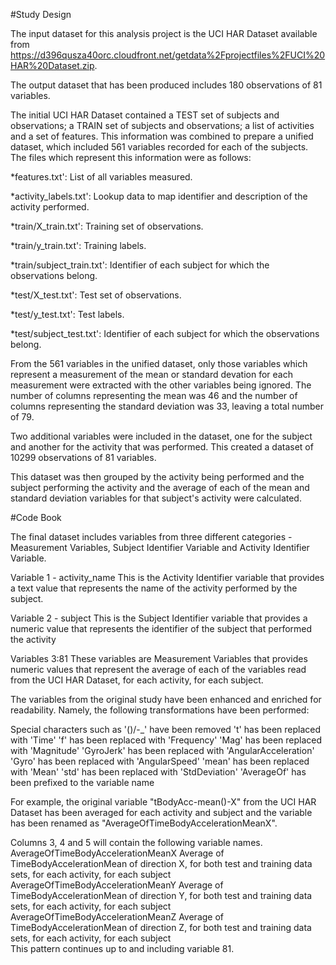 #Study Design

The input dataset for this analysis project is the UCI HAR Dataset available from https://d396qusza40orc.cloudfront.net/getdata%2Fprojectfiles%2FUCI%20HAR%20Dataset.zip.  

The output dataset that has been produced includes 180 observations of 81 variables.

The initial UCI HAR Dataset contained a TEST set of subjects and observations;  a TRAIN set of subjects and observations; a list of activities and a set of features. This information was combined to prepare a unified dataset, which included 561 variables recorded for each of the subjects.  The files which represent this information were as follows:

*features.txt': List of all variables measured.

*activity_labels.txt': Lookup data to map identifier and description of the activity performed.

*train/X_train.txt': Training set of observations.

*train/y_train.txt': Training labels.

*train/subject_train.txt': Identifier of each subject for which the observations belong.

*test/X_test.txt': Test set of observations.

*test/y_test.txt': Test labels.

*test/subject_test.txt': Identifier of each subject for which the observations belong.

From the 561 variables in the unified dataset, only those variables which represent a measurement of the mean or standard devation for each measurement were extracted with the other variables being ignored.  The number of columns representing the mean was 46 and the number of columns representing the standard deviation was 33, leaving a total number of 79.  

Two additional variables were included in the dataset, one for the subject and another for the activity that was performed. This created a dataset of 10299 observations of 81 variables.

This dataset was then grouped by the activity being performed and the subject performing the activity and the average of each of the mean and standard deviation variables for that subject's activity were calculated.


#Code Book

The final dataset includes variables from three different categories - Measurement Variables, Subject Identifier Variable and Activity Identifier Variable.

Variable 1 - activity_name
This is the Activity Identifier variable that provides a text value that represents the name of the activity performed by the subject.

Variable 2 - subject
This is the Subject Identifier variable that provides a numeric value that represents the identifier of the subject that performed the activity

Variables 3:81
These variables are Measurement Variables that provides numeric values that represent the average of each of the variables read from the UCI HAR Dataset, for each activity, for each subject.

The variables from the original study have been enhanced and enriched for readability.  Namely, the following transformations have been performed:

Special characters such as '()/-_' have been removed
't' has been replaced with 'Time'
'f' has been replaced with 'Frequency'
'Mag' has been replaced with 'Magnitude'
'GyroJerk' has been replaced with 'AngularAcceleration'
'Gyro' has been replaced with 'AngularSpeed'
'mean' has been replaced with 'Mean'
'std' has been replaced with 'StdDeviation'
'AverageOf' has been prefixed to the variable name

For example, the original variable "tBodyAcc-mean()-X" from the UCI HAR Dataset has been averaged for each activity and subject and the variable has been renamed as "AverageOfTimeBodyAccelerationMeanX".

Columns 3, 4 and 5 will contain the following variable names.
AverageOfTimeBodyAccelerationMeanX	Average of TimeBodyAccelerationMean of direction X, for both test and training data sets, for each activity, for each subject	
AverageOfTimeBodyAccelerationMeanY	Average of TimeBodyAccelerationMean of direction Y, for both test and training data sets, for each activity, for each subject	
AverageOfTimeBodyAccelerationMeanZ	Average of TimeBodyAccelerationMean of direction Z, for both test and training data sets, for each activity, for each subject	
This pattern continues up to and including variable 81.
